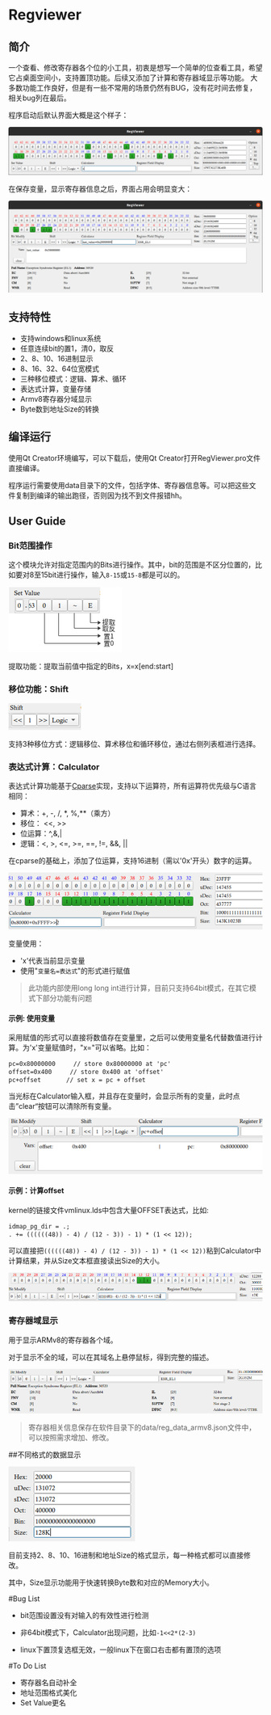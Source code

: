 
# Regviewer

## 简介

一个查看、修改寄存器各个位的小工具，初衷是想写一个简单的位查看工具，希望它占桌面空间小，支持置顶功能。后续又添加了计算和寄存器域显示等功能。
大多数功能工作良好，但是有一些不常用的场景仍然有BUG，没有花时间去修复，相关bug列在最后。

程序启动后默认界面大概是这个样子：

![init_state](./images/main_base.png)

在保存变量，显示寄存器信息之后，界面占用会明显变大：

![max_state](./images/main_full.png)


## 支持特性

* 支持windows和linux系统
* 任意连续bit的置1，清0，取反
* 2、8、10、16进制显示
* 8、16、32、64位宽模式
* 三种移位模式：逻辑、算术、循环
* 表达式计算，变量存储
* Armv8寄存器分域显示
* Byte数到地址Size的转换

## 编译运行

使用Qt Creator环境编写，可以下载后，使用Qt Creator打开RegViewer.pro文件直接编译。

程序运行需要使用data目录下的文件，包括字体、寄存器信息等。可以把这些文件复制到编译的输出跑径，否则因为找不到文件报错hh。

## User Guide

### Bit范围操作

这个模块允许对指定范围内的Bits进行操作。其中，bit的范围是不区分位置的，比如要对8至15bit进行操作，输入`8-15`或`15-8`都是可以的。

![bit_operate](./images/bit_operate.png)

提取功能：提取当前值中指定的Bits，x=x[end:start]

### 移位功能：Shift

![shift](./images/shift.png)

支持3种移位方式：逻辑移位、算术移位和循环移位，通过右侧列表框进行选择。

### 表达式计算：Calculator

表达式计算功能基于[Cparse](https://github.com/cparse/cparse)实现，支持以下运算符，所有运算符优先级与C语言相同：

- 算术：+, -, /, *, %,**（乘方）
- 移位： <<, >>
- 位运算：^,&,|
- 逻辑：<, >, <=, >=, ==, !=, &&, ||

在cparse的基础上，添加了位运算，支持16进制（需以'0x'开头）数字的运算。

![shift](./images/calculator_value.png)

变量使用：

* 'x'代表当前显示变量
* 使用"`变量名=表达式`"的形式进行赋值

> 此功能内部使用long long int进行计算，目前只支持64bit模式，在其它模式下部分功能有问题

#### 示例: 使用变量

采用赋值的形式可以直接将数值存在变量里，之后可以使用变量名代替数值进行计算。为'x'变量赋值时，"x="可以省略。比如：

```
pc=0x80000000     // store 0x80000000 at 'pc'
offset=0x400	 // store 0x400 at 'offset'
pc+offset		// set x = pc + offset
```

当光标在Calculator输入框，并且存在变量时，会显示所有的变量，此时点击”clear“按钮可以清除所有变量。

![shift](./images/calculator.png)

#### 示例：计算offset

kernel的链接文件vmlinux.lds中包含大量OFFSET表达式，比如:

```
idmap_pg_dir = .;
. += ((((((48)) - 4) / (12 - 3)) - 1) * (1 << 12));
```

可以直接把`((((((48)) - 4) / (12 - 3)) - 1) * (1 << 12))`粘到Calculator中计算结果，并从Size文本框直接读出Size的大小。

![shift](./images/calculator_size.png)

### 寄存器域显示

用于显示ARMv8的寄存器各个域。

对于显示不全的域，可以在其域名上悬停鼠标，得到完整的描述。

![shift](./images/reg_view.png)

> 寄存器相关信息保存在软件目录下的data/reg_data_armv8.json文件中，可以按照需求增加、修改。

##不同格式的数据显示

![shift](./images/line_edit.png)

目前支持2、8、10、16进制和地址Size的格式显示，每一种格式都可以直接修改。

其中，Size显示功能用于快速转换Byte数和对应的Memory大小。

#Bug List

* bit范围设置没有对输入的有效性进行检测

* 非64bit模式下，Calculator出现问题，比如`-1<<2*(2-3)`

* linux下置顶复选框无效，一般linux下在窗口右击都有置顶的选项


#To Do List

* 寄存器名自动补全
* 地址范围格式美化
* Set Value更名
